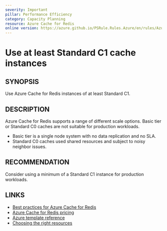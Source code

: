 ```yaml
---
severity: Important
pillar: Performance Efficiency
category: Capacity Planning
resource: Azure Cache for Redis
online version: https://azure.github.io/PSRule.Rules.Azure/en/rules/Azure.Redis.MinSKU/
---
```


# Use at least Standard C1 cache instances

## SYNOPSIS

Use Azure Cache for Redis instances of at least Standard C1.

## DESCRIPTION

Azure Cache for Redis supports a range of different scale options.
Basic tier or Standard C0 caches are not suitable for production workloads.

- Basic tier is a single node system with no data replication and no SLA.
- Standard C0 caches used shared resources and subject to noisy neighbor issues.

## RECOMMENDATION

Consider using a minimum of a Standard C1 instance for production workloads.

## LINKS

- [Best practices for Azure Cache for Redis](https://docs.microsoft.com/azure/azure-cache-for-redis/cache-best-practices)
- [Azure Cache for Redis pricing](https://azure.microsoft.com/pricing/details/cache/)
- [Azure template reference](https://docs.microsoft.com/azure/templates/microsoft.cache/redis#sku-object)
- [Choosing the right resources](https://docs.microsoft.com/azure/architecture/framework/scalability/capacity#choosing-the-right-resources)
